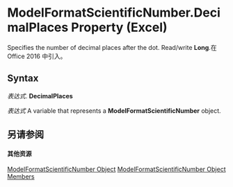 
# ModelFormatScientificNumber.DecimalPlaces Property (Excel)

Specifies the number of decimal places after the dot. Read/write  **Long**.在 Office 2016 中引入。


## Syntax

 _表达式_. **DecimalPlaces**

 _表达式_ A variable that represents a **ModelFormatScientificNumber** object.


## 另请参阅


#### 其他资源


[ModelFormatScientificNumber Object](0099a473-0848-05ad-abe5-b36b70d4a2da.md)
[ModelFormatScientificNumber Object Members](http://msdn.microsoft.com/library/7d5e4324-de5d-3931-81eb-1300b196c7e1%28Office.15%29.aspx)